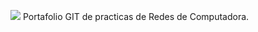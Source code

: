 ![](http://tectijuana.edu.mx/wp-content/uploads/2014/11/Heading-Ing-sistemas-2048x672.png)
Portafolio GIT de practicas de Redes de Computadora.
